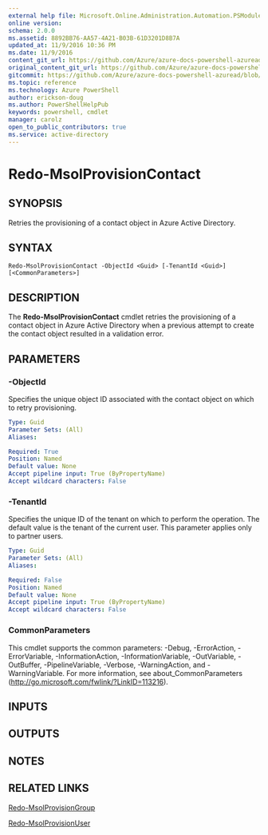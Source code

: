 ```yaml
---
external help file: Microsoft.Online.Administration.Automation.PSModule.dll-Help.xml
online version:
schema: 2.0.0
ms.assetid: 8892BB76-AA57-4A21-B03B-61D3201D8B7A
updated_at: 11/9/2016 10:36 PM
ms.date: 11/9/2016
content_git_url: https://github.com/Azure/azure-docs-powershell-azuread/blob/live/Azure%20AD%20Cmdlets/MSOnline/v1/Redo-MsolProvisionContact.md
original_content_git_url: https://github.com/Azure/azure-docs-powershell-azuread/blob/live/Azure%20AD%20Cmdlets/MSOnline/v1/Redo-MsolProvisionContact.md
gitcommit: https://github.com/Azure/azure-docs-powershell-azuread/blob/a602340dee47e7edf41f6c5af3edb93e03ac1b45/Azure%20AD%20Cmdlets/MSOnline/v1/Redo-MsolProvisionContact.md
ms.topic: reference
ms.technology: Azure PowerShell
author: erickson-doug
ms.author: PowerShellHelpPub
keywords: powershell, cmdlet
manager: carolz
open_to_public_contributors: true
ms.service: active-directory
---
```


# Redo-MsolProvisionContact

## SYNOPSIS
Retries the provisioning of a contact object in Azure Active Directory.

## SYNTAX

```
Redo-MsolProvisionContact -ObjectId <Guid> [-TenantId <Guid>] [<CommonParameters>]
```

## DESCRIPTION
The **Redo-MsolProvisionContact** cmdlet retries the provisioning of a contact object in Azure Active Directory when a previous attempt to create the contact object resulted in a validation error.


## PARAMETERS

### -ObjectId
Specifies the unique object ID associated with the contact object on which to retry provisioning.

```yaml
Type: Guid
Parameter Sets: (All)
Aliases:

Required: True
Position: Named
Default value: None
Accept pipeline input: True (ByPropertyName)
Accept wildcard characters: False
```

### -TenantId
Specifies the unique ID of the tenant on which to perform the operation.
The default value is the tenant of the current user.
This parameter applies only to partner users.

```yaml
Type: Guid
Parameter Sets: (All)
Aliases:

Required: False
Position: Named
Default value: None
Accept pipeline input: True (ByPropertyName)
Accept wildcard characters: False
```

### CommonParameters
This cmdlet supports the common parameters: -Debug, -ErrorAction, -ErrorVariable, -InformationAction, -InformationVariable, -OutVariable, -OutBuffer, -PipelineVariable, -Verbose, -WarningAction, and -WarningVariable. For more information, see about_CommonParameters (http://go.microsoft.com/fwlink/?LinkID=113216).

## INPUTS

## OUTPUTS

## NOTES

## RELATED LINKS
[Redo-MsolProvisionGroup](xref:MSOnline/v1/Redo-MsolProvisionGroup.md)

[Redo-MsolProvisionUser](xref:MSOnline/v1/Redo-MsolProvisionUser.md)
